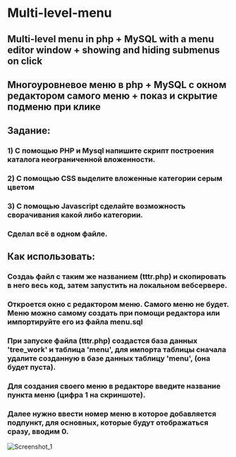 # Multi-level-menu
## Multi-level menu in php + MySQL with a menu editor window + showing and hiding submenus on click
## Многоуровневое меню в php + MySQL с окном редактором самого меню + показ и скрытие подменю при клике
## Задание: 
### 1) С помощью PHP и Mysql напишите скрипт построения каталога неограниченной вложенности.
### 2) С помощью CSS выделите вложенные категории серым цветом
### 3) С помощью Javascript сделайте возможность сворачивания какой либо категории.
### Сделал всё в одном файле.
## Как использовать:
### Создаь файл с таким же названием (tttr.php) и скопировать в него весь код, затем запустить на локальном вебсервере.
### Откроется окно с редактором меню. Самого меню не будет. Меню можно самому создать при помощи редактора или импортируйте его из файла menu.sql
### При запуске файла (tttr.php) создастся база данных 'tree_work' и таблица 'menu', для импорта таблицы сначала удалите созданную в базе данных таблицу 'menu', (она будет пуста).
### Для создания своего меню в редакторе введите название пункта меню (цифра 1 на скриншоте).
### Далее нужно ввести номер меню в которое добавляется подпункт, для основных, которые будут отображаться сразу, вводим 0.
![Screenshot_1](https://user-images.githubusercontent.com/99415686/153711775-acaf84e6-1c45-48cb-89ab-440f1836c853.png)
